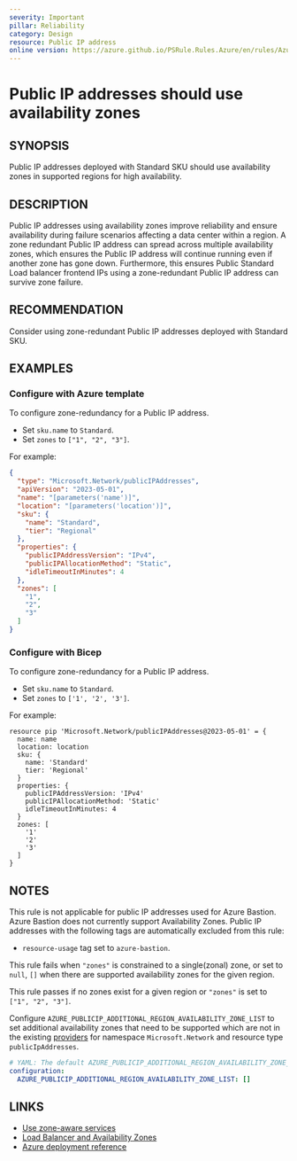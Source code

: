 ```yaml
---
severity: Important
pillar: Reliability
category: Design
resource: Public IP address
online version: https://azure.github.io/PSRule.Rules.Azure/en/rules/Azure.PublicIP.AvailabilityZone/
---
```


# Public IP addresses should use availability zones

## SYNOPSIS

Public IP addresses deployed with Standard SKU should use availability zones in supported regions for high availability.

## DESCRIPTION

Public IP addresses using availability zones improve reliability and ensure availability during failure scenarios affecting a data center within a region.
A zone redundant Public IP address can spread across multiple availability zones, which ensures the Public IP address will continue running even if another zone has gone down.
Furthermore, this ensures Public Standard Load balancer frontend IPs using a zone-redundant Public IP address can survive zone failure.

## RECOMMENDATION

Consider using zone-redundant Public IP addresses deployed with Standard SKU.

## EXAMPLES

### Configure with Azure template

To configure zone-redundancy for a Public IP address.

- Set `sku.name` to `Standard`.
- Set `zones` to `["1", "2", "3"]`.

For example:

```json
{
  "type": "Microsoft.Network/publicIPAddresses",
  "apiVersion": "2023-05-01",
  "name": "[parameters('name')]",
  "location": "[parameters('location')]",
  "sku": {
    "name": "Standard",
    "tier": "Regional"
  },
  "properties": {
    "publicIPAddressVersion": "IPv4",
    "publicIPAllocationMethod": "Static",
    "idleTimeoutInMinutes": 4
  },
  "zones": [
    "1",
    "2",
    "3"
  ]
}
```

### Configure with Bicep

To configure zone-redundancy for a Public IP address.

- Set `sku.name` to `Standard`.
- Set `zones` to `['1', '2', '3']`.

For example:

```bicep
resource pip 'Microsoft.Network/publicIPAddresses@2023-05-01' = {
  name: name
  location: location
  sku: {
    name: 'Standard'
    tier: 'Regional'
  }
  properties: {
    publicIPAddressVersion: 'IPv4'
    publicIPAllocationMethod: 'Static'
    idleTimeoutInMinutes: 4
  }
  zones: [
    '1'
    '2'
    '3'
  ]
}
```

## NOTES

This rule is not applicable for public IP addresses used for Azure Bastion.
Azure Bastion does not currently support Availability Zones.
Public IP addresses with the following tags are automatically excluded from this rule:

- `resource-usage` tag set to `azure-bastion`.

This rule fails when `"zones"` is constrained to a single(zonal) zone, or set to `null`, `[]` when there are supported availability zones for the given region.

This rule passes if no zones exist for a given region or `"zones"` is set to `["1", "2", "3"]`.

Configure `AZURE_PUBLICIP_ADDITIONAL_REGION_AVAILABILITY_ZONE_LIST` to set additional availability zones that need to be supported which are not in the existing [providers](https://github.com/Azure/PSRule.Rules.Azure/blob/main/data/providers/) for namespace `Microsoft.Network` and resource type `publicIpAddresses`.

```yaml
# YAML: The default AZURE_PUBLICIP_ADDITIONAL_REGION_AVAILABILITY_ZONE_LIST configuration option
configuration:
  AZURE_PUBLICIP_ADDITIONAL_REGION_AVAILABILITY_ZONE_LIST: []
```

## LINKS

- [Use zone-aware services](https://learn.microsoft.com/azure/well-architected/resiliency/design-best-practices#use-zone-aware-services)
- [Load Balancer and Availability Zones](https://learn.microsoft.com/azure/load-balancer/load-balancer-standard-availability-zones)
- [Azure deployment reference](https://learn.microsoft.com/azure/templates/microsoft.network/publicipaddresses)
